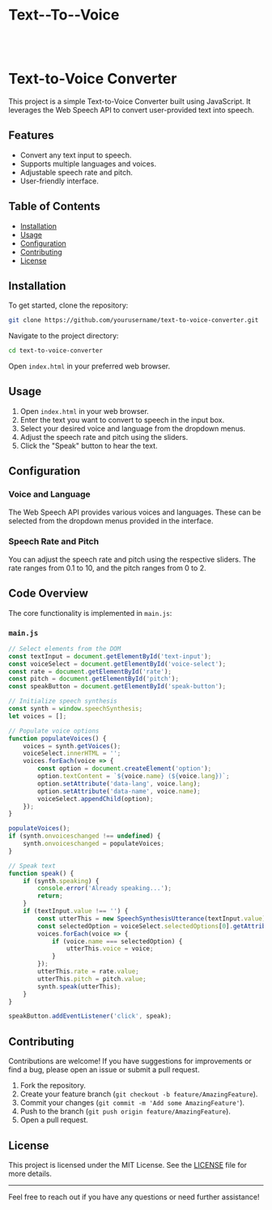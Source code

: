 # Text--To--Voice
<br><br>
# Text-to-Voice Converter

This project is a simple Text-to-Voice Converter built using JavaScript. It leverages the Web Speech API to convert user-provided text into speech.

## Features

- Convert any text input to speech.
- Supports multiple languages and voices.
- Adjustable speech rate and pitch.
- User-friendly interface.

## Table of Contents

- [Installation](#installation)
- [Usage](#usage)
- [Configuration](#configuration)
- [Contributing](#contributing)
- [License](#license)

## Installation

To get started, clone the repository:

```bash
git clone https://github.com/yourusername/text-to-voice-converter.git
```

Navigate to the project directory:

```bash
cd text-to-voice-converter
```

Open `index.html` in your preferred web browser.

## Usage

1. Open `index.html` in your web browser.
2. Enter the text you want to convert to speech in the input box.
3. Select your desired voice and language from the dropdown menus.
4. Adjust the speech rate and pitch using the sliders.
5. Click the "Speak" button to hear the text.

## Configuration

### Voice and Language

The Web Speech API provides various voices and languages. These can be selected from the dropdown menus provided in the interface.

### Speech Rate and Pitch

You can adjust the speech rate and pitch using the respective sliders. The rate ranges from 0.1 to 10, and the pitch ranges from 0 to 2.

## Code Overview

The core functionality is implemented in `main.js`:

### `main.js`

```javascript
// Select elements from the DOM
const textInput = document.getElementById('text-input');
const voiceSelect = document.getElementById('voice-select');
const rate = document.getElementById('rate');
const pitch = document.getElementById('pitch');
const speakButton = document.getElementById('speak-button');

// Initialize speech synthesis
const synth = window.speechSynthesis;
let voices = [];

// Populate voice options
function populateVoices() {
    voices = synth.getVoices();
    voiceSelect.innerHTML = '';
    voices.forEach(voice => {
        const option = document.createElement('option');
        option.textContent = `${voice.name} (${voice.lang})`;
        option.setAttribute('data-lang', voice.lang);
        option.setAttribute('data-name', voice.name);
        voiceSelect.appendChild(option);
    });
}

populateVoices();
if (synth.onvoiceschanged !== undefined) {
    synth.onvoiceschanged = populateVoices;
}

// Speak text
function speak() {
    if (synth.speaking) {
        console.error('Already speaking...');
        return;
    }
    if (textInput.value !== '') {
        const utterThis = new SpeechSynthesisUtterance(textInput.value);
        const selectedOption = voiceSelect.selectedOptions[0].getAttribute('data-name');
        voices.forEach(voice => {
            if (voice.name === selectedOption) {
                utterThis.voice = voice;
            }
        });
        utterThis.rate = rate.value;
        utterThis.pitch = pitch.value;
        synth.speak(utterThis);
    }
}

speakButton.addEventListener('click', speak);
```

## Contributing

Contributions are welcome! If you have suggestions for improvements or find a bug, please open an issue or submit a pull request.

1. Fork the repository.
2. Create your feature branch (`git checkout -b feature/AmazingFeature`).
3. Commit your changes (`git commit -m 'Add some AmazingFeature'`).
4. Push to the branch (`git push origin feature/AmazingFeature`).
5. Open a pull request.

## License

This project is licensed under the MIT License. See the [LICENSE](LICENSE) file for more details.

---

Feel free to reach out if you have any questions or need further assistance!
